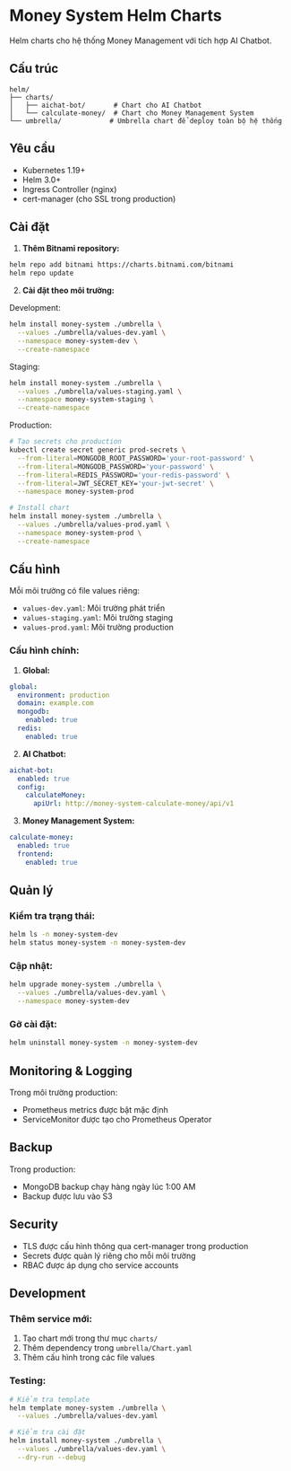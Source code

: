 # Money System Helm Charts

Helm charts cho hệ thống Money Management với tích hợp AI Chatbot.

## Cấu trúc

```
helm/
├── charts/
│   ├── aichat-bot/       # Chart cho AI Chatbot
│   └── calculate-money/  # Chart cho Money Management System
└── umbrella/            # Umbrella chart để deploy toàn bộ hệ thống
```

## Yêu cầu

- Kubernetes 1.19+
- Helm 3.0+
- Ingress Controller (nginx)
- cert-manager (cho SSL trong production)

## Cài đặt

1. **Thêm Bitnami repository:**
```bash
helm repo add bitnami https://charts.bitnami.com/bitnami
helm repo update
```

2. **Cài đặt theo môi trường:**

Development:
```bash
helm install money-system ./umbrella \
  --values ./umbrella/values-dev.yaml \
  --namespace money-system-dev \
  --create-namespace
```

Staging:
```bash
helm install money-system ./umbrella \
  --values ./umbrella/values-staging.yaml \
  --namespace money-system-staging \
  --create-namespace
```

Production:
```bash
# Tạo secrets cho production
kubectl create secret generic prod-secrets \
  --from-literal=MONGODB_ROOT_PASSWORD='your-root-password' \
  --from-literal=MONGODB_PASSWORD='your-password' \
  --from-literal=REDIS_PASSWORD='your-redis-password' \
  --from-literal=JWT_SECRET_KEY='your-jwt-secret' \
  --namespace money-system-prod

# Install chart
helm install money-system ./umbrella \
  --values ./umbrella/values-prod.yaml \
  --namespace money-system-prod \
  --create-namespace
```

## Cấu hình

Mỗi môi trường có file values riêng:
- `values-dev.yaml`: Môi trường phát triển
- `values-staging.yaml`: Môi trường staging
- `values-prod.yaml`: Môi trường production

### Cấu hình chính:

1. **Global:**
```yaml
global:
  environment: production
  domain: example.com
  mongodb:
    enabled: true
  redis:
    enabled: true
```

2. **AI Chatbot:**
```yaml
aichat-bot:
  enabled: true
  config:
    calculateMoney:
      apiUrl: http://money-system-calculate-money/api/v1
```

3. **Money Management System:**
```yaml
calculate-money:
  enabled: true
  frontend:
    enabled: true
```

## Quản lý

### Kiểm tra trạng thái:
```bash
helm ls -n money-system-dev
helm status money-system -n money-system-dev
```

### Cập nhật:
```bash
helm upgrade money-system ./umbrella \
  --values ./umbrella/values-dev.yaml \
  --namespace money-system-dev
```

### Gỡ cài đặt:
```bash
helm uninstall money-system -n money-system-dev
```

## Monitoring & Logging

Trong môi trường production:
- Prometheus metrics được bật mặc định
- ServiceMonitor được tạo cho Prometheus Operator

## Backup

Trong production:
- MongoDB backup chạy hàng ngày lúc 1:00 AM
- Backup được lưu vào S3

## Security

- TLS được cấu hình thông qua cert-manager trong production
- Secrets được quản lý riêng cho mỗi môi trường
- RBAC được áp dụng cho service accounts

## Development

### Thêm service mới:
1. Tạo chart mới trong thư mục `charts/`
2. Thêm dependency trong `umbrella/Chart.yaml`
3. Thêm cấu hình trong các file values

### Testing:
```bash
# Kiểm tra template
helm template money-system ./umbrella \
  --values ./umbrella/values-dev.yaml

# Kiểm tra cài đặt
helm install money-system ./umbrella \
  --values ./umbrella/values-dev.yaml \
  --dry-run --debug
